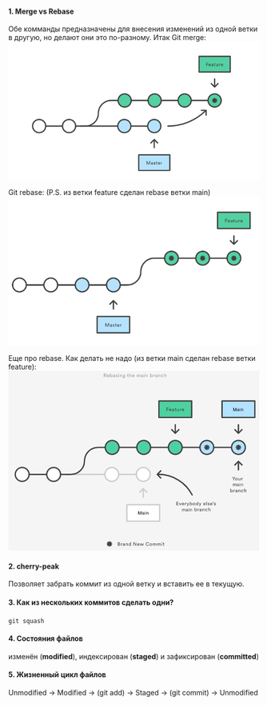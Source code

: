 #### 1. Merge vs Rebase
Обе комманды предназначены для внесения изменений из одной ветки в другую, но делают они это по-разному.
 Итак 
Git merge: 
![alt-текст](https://github.com/Primisen/interview/blob/master/pictures/git-merge.png "merge")

Git rebase: 
(P.S. из ветки feature сделан rebase ветки main)
![alt-текст](https://github.com/Primisen/interview/blob/master/pictures/git-rebase.png "rebase")

Еще про rebase.
Как делать не надо (из ветки main сделан rebase ветки feature):
![alt-текст](https://github.com/Primisen/interview/blob/master/pictures/git-rebase-BAD-practice.png "так делать не надо")


#### 2. cherry-peak
Позволяет забрать коммит из одной ветку и вставить ее в текущую. 

#### 3. Как из нескольких коммитов сделать одни? 
`git squash`

#### 4. Состояния файлов
изменён (__modified__), индексирован (__staged__) и зафиксирован (__committed__)

#### 5. Жизненный цикл файлов
Unmodified -> Modified -> (git add) -> Staged -> (git commit) -> Unmodified
